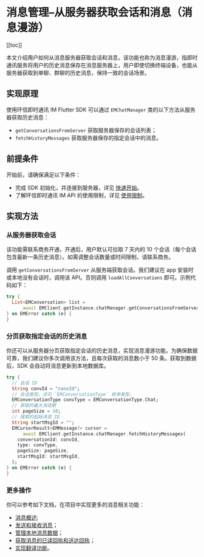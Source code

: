 # 消息管理–从服务器获取会话和消息（消息漫游）

[[toc]]

本文介绍用户如何从消息服务器获取会话和消息，该功能也称为消息漫游，指即时通讯服务将用户的历史消息保存在消息服务器上，用户即使切换终端设备，也能从服务器获取到单聊、群聊的历史消息，保持一致的会话场景。

## 实现原理

使用环信即时通讯 IM Flutter SDK 可以通过 `EMChatManager` 类的以下方法从服务器获取历史消息：

- `getConversationsFromServer` 获取服务器保存的会话列表；
- `fetchHistoryMessages` 获取服务器保存的指定会话中的消息。

## 前提条件

开始前，请确保满足以下条件：

- 完成 SDK 初始化，并连接到服务器，详见 [快速开始](https://docs-im.easemob.com/ccim/flutter/quickstart)。
- 了解环信即时通讯 IM API 的使用限制，详见 [使用限制](https://docs-im.easemob.com/ccim/limitation)。

## 实现方法

### 从服务器获取会话

该功能需联系商务开通，开通后，用户默认可拉取 7 天内的 10 个会话（每个会话包含最新一条历史消息）。如需调整会话数量或时间限制，请联系商务。

调用 `getConversationsFromServer` 从服务端获取会话。我们建议在 app 安装时或本地没有会话时，调用该 API。否则调用 `loadAllConversations` 即可。示例代码如下：

```dart
try {
  List<EMConversation> list =
      await EMClient.getInstance.chatManager.getConversationsFromServer();
} on EMError catch (e) {
}
```

### 分页获取指定会话的历史消息

你还可以从服务器分页获取指定会话的历史消息，实现消息漫游功能。为确保数据可靠，我们建议你多次调用该方法，且每次获取的消息数小于 50 条。获取到数据后，SDK 会自动将消息更新到本地数据库。

```dart
try {
  // 会话 ID
  String convId = "convId";
  // 会话类型。详见 `EMConversationType` 枚举类型。
  EMConversationType convType = EMConversationType.Chat;
  // 获取的最大消息数
  int pageSize = 10;
  // 搜索的起始消息 ID
  String startMsgId = "";
  EMCursorResult<EMMessage?> cursor =
      await EMClient.getInstance.chatManager.fetchHistoryMessages(
    conversationId: convId,
    type: convType,
    pageSize: pageSize,
    startMsgId: startMsgId,
  );
} on EMError catch (e) {
}
```

### 更多操作

你可以参考如下文档，在项目中实现更多的消息相关功能：

- [消息概述](https://docs-im.easemob.com/ccim/flutter/message1);
- [发送和接收消息](https://docs-im.easemob.com/ccim/flutter/message2)；
- [管理本地消息数据](https://docs-im.easemob.com/ccim/flutter/message3)；
- [获取消息的已读回执和送达回执](https://docs-im.easemob.com/ccim/flutter/message5)；
- [实现翻译功能](https://docs-im.easemob.com/ccim/rn/translation)。